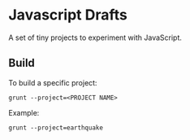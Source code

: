 # Javascript Drafts #

A set of tiny projects to experiment with JavaScript.

## Build ##

To build a specific project:

    grunt --project=<PROJECT NAME>
    
Example:

    grunt --project=earthquake
